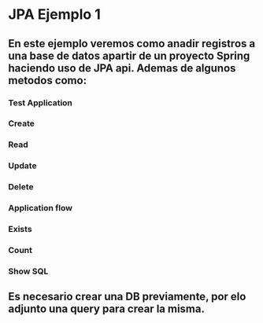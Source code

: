 # JPA Ejemplo 1

## En este ejemplo veremos como anadir registros a una base de datos apartir de un proyecto Spring haciendo uso de JPA api. Ademas de algunos metodos como:
### Test Application
### Create
### Read
### Update
### Delete
### Application flow
### Exists
### Count
### Show SQL

## Es necesario crear una DB previamente, por elo adjunto una query para crear la misma. 